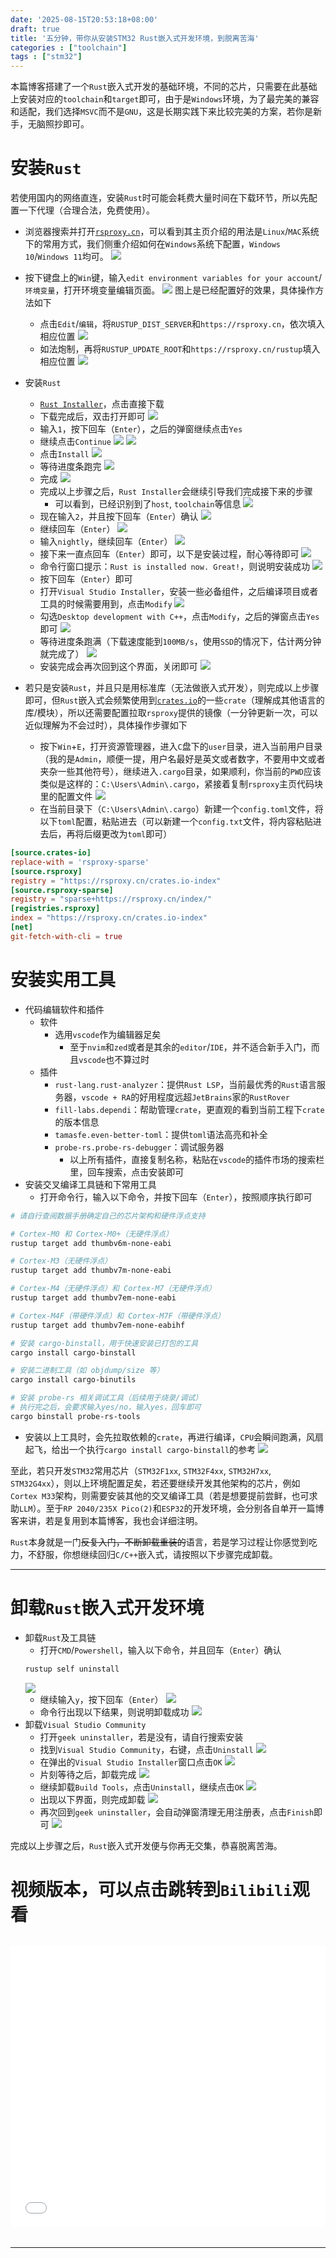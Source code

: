 ```yaml
---
date: '2025-08-15T20:53:18+08:00'
draft: true
title: '五分钟，带你从安装STM32 Rust嵌入式开发环境，到脱离苦海'
categories : ["toolchain"]  
tags : ["stm32"]
---
```


本篇博客搭建了一个`Rust`嵌入式开发的基础环境，不同的芯片，只需要在此基础上安装对应的`toolchain`和`target`即可，由于是`Windows`环境，为了最完美的兼容和适配，我们选择`MSVC`而不是`GNU`，这是长期实践下来比较完美的方案，若你是新手，无脑照抄即可。

# 安装`Rust`

若使用国内的网络直连，安装`Rust`时可能会耗费大量时间在下载环节，所以先配置一下代理（合理合法，免费使用）。

- 浏览器搜索并打开[`rsproxy.cn`](rsproxy.cn)，可以看到其主页介绍的用法是`Linux`/`MAC`系统下的常用方式，我们侧重介绍如何在`Windows`系统下配置，`Windows 10`/`Windows 11`均可。
![](/toolchain-images/rsproxy_main_page.png)

- 按下键盘上的`Win`键，输入`edit environment variables for your account`/`环境变量`，打开环境变量编辑页面。
![](/toolchain-images/env_variable_overview.png)
图上是已经配置好的效果，具体操作方法如下
   - 点击`Edit`/`编辑`，将`RUSTUP_DIST_SERVER`和`https://rsproxy.cn`，依次填入相应位置
![](/toolchain-images/rsproxy_server.png)
   - 如法炮制，再将`RUSTUP_UPDATE_ROOT`和`https://rsproxy.cn/rustup`填入相应位置
![](/toolchain-images/rsproxy_updateroot.png)

- 安装`Rust`
  - [`Rust Installer`](https://static.rust-lang.org/rustup/dist/x86_64-pc-windows-msvc/rustup-init.exe)，点击直接下载
  - 下载完成后，双击打开即可
![](/toolchain-images/rust_install_00.png)
  - 输入`1`，按下回车（`Enter`），之后的弹窗继续点击`Yes`
  - 继续点击`Continue`
![](/toolchain-images/rust_install_01.png)
![](/toolchain-images/rust_install_02.png)
  - 点击`Install`
![](/toolchain-images/rust_install_03.png)
  - 等待进度条跑完
![](/toolchain-images/rust_install_04.png)
  - 完成
![](/toolchain-images/rust_install_05.png)
  - 完成以上步骤之后，`Rust Installer`会继续引导我们完成接下来的步骤
    - 可以看到，已经识别到了`host`, `toolchain`等信息
![](/toolchain-images/rust_install_06.png)
  - 现在输入`2`，并且按下回车（`Enter`）确认
![](/toolchain-images/rust_install_07.png)
  - 继续回车（`Enter`）
![](/toolchain-images/rust_install_08.png)
  - 输入`nightly`，继续回车（`Enter`）
![](/toolchain-images/rust_install_09.png)
  - 接下来一直点回车（`Enter`）即可，以下是安装过程，耐心等待即可
![](/toolchain-images/rust_install_10.png)
  - 命令行窗口提示：`Rust is installed now. Great!`，则说明安装成功
![](/toolchain-images/rust_install_11.png)
  - 按下回车（`Enter`）即可
  - 打开`Visual Studio Installer`，安装一些必备组件，之后编译项目或者工具的时候需要用到，点击`Modify`
![](/toolchain-images/rust_install_12.png)
  - 勾选`Desktop development with C++`，点击`Modify`，之后的弹窗点击`Yes`即可
![](/toolchain-images/rust_install_13.png)
  - 等待进度条跑满（下载速度能到`100MB/s`，使用`SSD`的情况下，估计两分钟就完成了）
![](/toolchain-images/rust_install_14.png)
  - 安装完成会再次回到这个界面，关闭即可
![](/toolchain-images/rust_install_15.png)

- 若只是安装`Rust`，并且只是用标准库（无法做嵌入式开发），则完成以上步骤即可，但`Rust`嵌入式会频繁使用到[`crates.io`](https://crates.io/)的一些`crate`（理解成其他语言的库/模块），所以还需要配置拉取`rsproxy`提供的镜像（一分钟更新一次，可以近似理解为不会过时），具体操作步骤如下
   - 按下`Win`+`E`，打开资源管理器，进入`C`盘下的`user`目录，进入当前用户目录（我的是`Admin`，顺便一提，用户名最好是英文或者数字，不要用中文或者夹杂一些其他符号），继续进入`.cargo`目录，如果顺利，你当前的`PWD`应该类似是这样的：`C:\Users\Admin\.cargo`，紧接着复制`rsproxy`主页代码块里的配置文件
![](/toolchain-images/rsproxy_crates_io.png)
   - 在当前目录下（`C:\Users\Admin\.cargo`）新建一个`config.toml`文件，将以下`toml`配置，粘贴进去（可以新建一个`config.txt`文件，将内容粘贴进去后，再将后缀更改为`toml`即可）
```toml
[source.crates-io]
replace-with = 'rsproxy-sparse'
[source.rsproxy]
registry = "https://rsproxy.cn/crates.io-index"
[source.rsproxy-sparse]
registry = "sparse+https://rsproxy.cn/index/"
[registries.rsproxy]
index = "https://rsproxy.cn/crates.io-index"
[net]
git-fetch-with-cli = true   
```
# 安装实用工具
- 代码编辑软件和插件
  - 软件
    - 选用`vscode`作为编辑器足矣
      - 至于`nvim`和`zed`或者是其余的`editor`/`IDE`，并不适合新手入门，而且`vscode`也不算过时
  - 插件
    - `rust-lang.rust-analyzer`：提供`Rust LSP`，当前最优秀的`Rust`语言服务器，`vscode + RA`的好用程度远超`JetBrains`家的`RustRover`
    - `fill-labs.dependi`：帮助管理`crate`，更直观的看到当前工程下`crate`的版本信息
    - `tamasfe.even-better-toml`：提供`toml`语法高亮和补全
    - `probe-rs.probe-rs-debugger`：调试服务器
      - 以上所有插件，直接复制名称，粘贴在`vscode`的插件市场的搜索栏里，回车搜索，点击安装即可
- 安装交叉编译工具链和下常用工具
  - 打开命令行，输入以下命令，并按下回车（`Enter`），按照顺序执行即可
```bash
# 请自行查阅数据手册确定自己的芯片架构和硬件浮点支持

# Cortex-M0 和 Cortex-M0+（无硬件浮点）
rustup target add thumbv6m-none-eabi

# Cortex-M3（无硬件浮点）
rustup target add thumbv7m-none-eabi

# Cortex-M4（无硬件浮点）和 Cortex-M7（无硬件浮点）
rustup target add thumbv7em-none-eabi

# Cortex-M4F（带硬件浮点）和 Cortex-M7F（带硬件浮点）
rustup target add thumbv7em-none-eabihf

# 安装 cargo-binstall，用于快速安装已打包的工具
cargo install cargo-binstall

# 安装二进制工具（如 objdump/size 等）
cargo install cargo-binutils

# 安装 probe-rs 相关调试工具（后续用于烧录/调试）
# 执行完之后，会要求输入yes/no，输入yes，回车即可
cargo binstall probe-rs-tools

```
  - 安装以上工具时，会先拉取依赖的`crate`，再进行编译，`CPU`会瞬间跑满，风扇起飞，给出一个执行`cargo install cargo-binstall`的参考
![](/toolchain-images/tools_compling_process.png)

至此，若只开发`STM32`常用芯片（`STM32F1xx`, `STM32F4xx`, `STM32H7xx`, `STM32G4xx`），则以上环境配置足矣，若还要继续开发其他架构的芯片，例如`Cortex M33`架构，则需要安装其他的交叉编译工具（若是想要提前尝鲜，也可求助`LLM`）。至于`RP 2040/235X Pico(2)`和`ESP32`的开发环境，会分别各自单开一篇博客来讲，若是复用到本篇博客，我也会详细注明。

`Rust`本身就是一门~~反复入门，不断卸载重装的~~语言，若是学习过程让你感觉到吃力，不舒服，你想继续回归`C/C++`嵌入式，请按照以下步骤完成卸载。

---

# 卸载`Rust`嵌入式开发环境
- 卸载`Rust`及工具链
  - 打开`CMD`/`Powershell`，输入以下命令，并且回车（`Enter`）确认
  ```bash
  rustup self uninstall
  ```
  ![](/toolchain-images/rust_uninstall_cmd.png)
  - 继续输入`y`，按下回车（`Enter`）
  ![](/toolchain-images/rust_uninstall_enter.png)
  - 命令行出现以下结果，则说明卸载成功
  ![](/toolchain-images/rust_uninstall_finished.png)
- 卸载`Visual Studio Community`
  - 打开`geek uninstaller`，若是没有，请自行搜索安装
  - 找到`Visual Studio Community`，右键，点击`Uninstall`
![](/toolchain-images/geek_uninstall_vs_00.png)
  - 在弹出的`Visual Studio Installer`窗口点击`OK`
![](/toolchain-images/geek_uninstall_vs_01.png)
  - 片刻等待之后，卸载完成
![](/toolchain-images/geek_uninstall_vs_02.png)
  - 继续卸载`Build Tools`，点击`Uninstall`，继续点击`OK`
![](/toolchain-images/geek_uninstall_vs_03.png)
  - 出现以下界面，则完成卸载
![](/toolchain-images/geek_uninstall_vs_04.png)
  - 再次回到`geek uninstaller`，会自动弹窗清理无用注册表，点击`Finish`即可
![](/toolchain-images/geek_uninstall_vs_05.png)

完成以上步骤之后，`Rust`嵌入式开发便与你再无交集，恭喜脱离苦海。

# 视频版本，可以点击跳转到`Bilibili`观看

<div style="display: flex; justify-content: center; margin: 2rem 0;">
  <iframe 
    src="//player.bilibili.com/player.html?isOutside=true&aid=114805734118868&bvid=BV1TV3qzbE87&cid=30883383076&p=1" 
    scrolling="no" 
    border="0" 
    frameborder="no" 
    framespacing="0" 
    allowfullscreen="true"
    style="width: 800px; height: 450px;">
  </iframe>
</div>

---